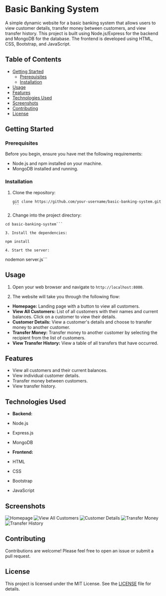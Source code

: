 # Basic Banking System

A simple dynamic website for a basic banking system that allows users to view customer details, transfer money between customers, and view transfer history. This project is built using Node.js/Express for the backend and MongoDB for the database. The frontend is developed using HTML, CSS, Bootstrap, and JavaScript.

## Table of Contents

- [Getting Started](#getting-started)
  - [Prerequisites](#prerequisites)
  - [Installation](#installation)
- [Usage](#usage)
- [Features](#features)
- [Technologies Used](#technologies-used)
- [Screenshots](#screenshots)
- [Contributing](#contributing)
- [License](#license)

## Getting Started

### Prerequisites

Before you begin, ensure you have met the following requirements:

- Node.js and npm installed on your machine.
- MongoDB installed and running.

### Installation

1. Clone the repository:

   ```
   git clone https://github.com/your-username/basic-banking-system.git ```
2. Change into the project directory:
```
cd basic-banking-system```

3. Install the dependencies:

npm install

4. Start the server:
```
nodemon server.js```


## Usage

1. Open your web browser and navigate to `http://localhost:8000`.

2. The website will take you through the following flow:
- **Homepage:** Landing page with a button to view all customers.
- **View All Customers:** List of all customers with their names and current balances. Click on a customer to view their details.
- **Customer Details:** View a customer's details and choose to transfer money to another customer.
- **Transfer Money:** Transfer money to another customer by selecting the recipient from the list of customers.
- **View Transfer History:** View a table of all transfers that have occurred.

## Features

- View all customers and their current balances.
- View individual customer details.
- Transfer money between customers.
- View transfer history.

## Technologies Used

- **Backend:**
- Node.js
- Express.js
- MongoDB

- **Frontend:**
- HTML
- CSS
- Bootstrap
- JavaScript

## Screenshots

![Homepage](screenshots/homepage.png)
![View All Customers](screenshots/view-all-customers.png)
![Customer Details](screenshots/customer-details.png)
![Transfer Money](screenshots/transfer-money.png)
![Transfer History](screenshots/transfer-history.png)

## Contributing

Contributions are welcome! Please feel free to open an issue or submit a pull request.

## License

This project is licensed under the MIT License. See the [LICENSE](LICENSE) file for details.


